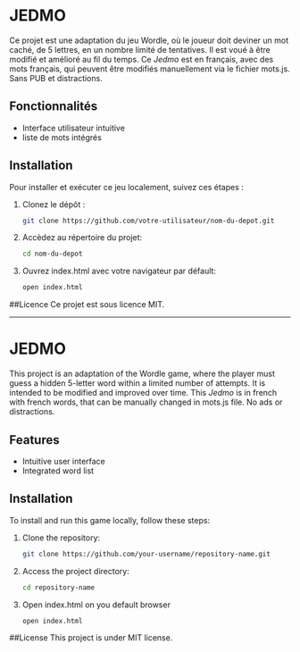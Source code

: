 # JEDMO
Ce projet est une adaptation du jeu Wordle, où le joueur doit deviner un mot caché, de 5 lettres, en un nombre limité de tentatives.
Il est voué à être modifié et amélioré au fil du temps.
Ce *Jedmo* est en français, avec des mots français, qui peuvent être modifiés manuellement via le fichier mots.js. 
Sans PUB et distractions.

## Fonctionnalités

- Interface utilisateur intuitive
- liste de mots intégrés

## Installation

Pour installer et exécuter ce jeu localement, suivez ces étapes :

1. Clonez le dépôt :
   ```bash
   git clone https://github.com/votre-utilisateur/nom-du-depot.git
   ```
2. Accèdez au répertoire du projet:
   ```bash
   cd nom-du-depot
   ```
4. Ouvrez index.html avec votre navigateur par défault:
   ```bash
   open index.html
   ```

##Licence 
Ce projet est sous licence MIT.

___

# JEDMO

This project is an adaptation of the Wordle game, where the player must guess a hidden 5-letter word within a limited number of attempts. 
It is intended to be modified and improved over time.
This *Jedmo* is in french with french words, that can be manually changed in mots.js file. 
No ads or distractions.

## Features

- Intuitive user interface
- Integrated word list

## Installation

To install and run this game locally, follow these steps:

1. Clone the repository:
   ```bash
   git clone https://github.com/your-username/repository-name.git
   ```
2. Access the project directory:
   ```bash
   cd repository-name
   ```
3. Open index.html on you default browser
   ```bash
   open index.html
   ```
##License
This project is under MIT license.
